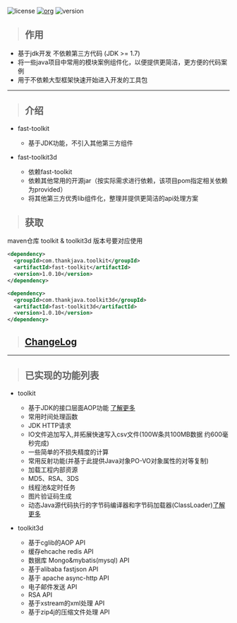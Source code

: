 ![license](https://img.shields.io/badge/license-Apache2.0-100000.svg)
[![org](https://img.shields.io/badge/org-@LazyKoala-blue.svg)](https://github.com/lazy-koala/)
![version](https://img.shields.io/maven-metadata/v/http/central.maven.org/maven2/com/thankjava/toolkit/fast-toolkit/maven-metadata.xml.svg)

> ## 作用
- 基于jdk开发 不依赖第三方代码 (JDK >= 1.7)
- 将一些java项目中常用的模块案例组件化，以便提供更简洁，更方便的代码案例
- 用于不依赖大型框架快速开始进入开发的工具包

---
> ## 介绍
- fast-toolkit
    - 基于JDK功能，不引入其他第三方组件

- fast-toolkit3d
    - 依赖fast-toolkit
    - 依赖其他常用的开源jar（按实际需求进行依赖，该项目pom指定相关依赖为provided）
    - 将其他第三方优秀lib组件化，整理并提供更简洁的api处理方案

> ## 获取
maven仓库
    toolkit & toolkit3d 版本号要对应使用
```xml
<dependency>
  <groupId>com.thankjava.toolkit</groupId>
  <artifactId>fast-toolkit</artifactId>
  <version>1.0.10</version>
</dependency>
```
```xml
<dependency>
  <groupId>com.thankjava.toolkit3d</groupId>
  <artifactId>fast-toolkit3d</artifactId>
  <version>1.0.10</version>
</dependency>
```

> ## [ChangeLog]()
---
> ## 已实现的功能列表

- toolkit
  - 基于JDK的接口层面AOP功能 [了解更多](https://www.thankjava.com/java/ef0d959aada9993d0d1469411f6086ec)
  - 常用时间处理函数
  - JDK HTTP请求
  - IO文件追加写入,并拓展快速写入csv文件(100W条共100MB数据 约600毫秒完成)
  - 一些简单的不损失精度的计算
  - 常用反射功能(并基于此提供Java对象PO-VO对象属性的对等复制)
  - 加载工程内部资源
  - MD5、RSA、3DS
  - 线程池&定时任务
  - 图片验证码生成
  - 动态Java源代码执行的字节码编译器和字节码加载器(ClassLoader)[了解更多](https://www.thankjava.com/java/ad45a9286d234105ad9165a7f43626b7)
  
- toolkit3d
  - 基于cglib的AOP API
  - 缓存ehcache redis API
  - 数据库 Mongo&mybatis(mysql) API
  - 基于alibaba fastjson API
  - 基于 apache async-http API
  - 电子邮件发送 API
  - RSA API
  - 基于xstream的xml处理 API
  - 基于zip4j的压缩文件处理 API
